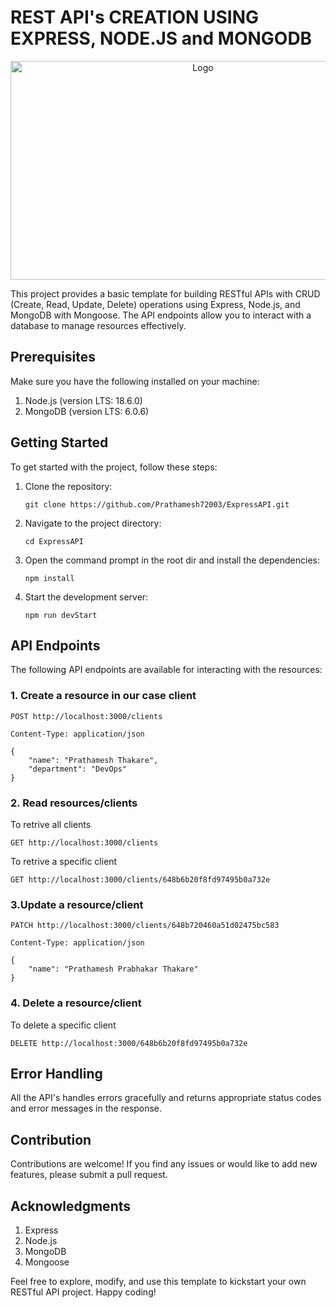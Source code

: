# REST API's CREATION USING EXPRESS, NODE.JS and MONGODB

<p align="center">
<img src="https://www.shawndsilva.com/public/assets/images/jXAvz9h.png" alt="Logo" width="600" height="350">
</p>

This project provides a basic template for building RESTful APIs with CRUD (Create, Read, Update, Delete) operations using Express, Node.js, and MongoDB with Mongoose. The API endpoints allow you to interact with a database to manage resources effectively.

## Prerequisites
Make sure you have the following installed on your machine:
<ol>
<li>Node.js (version LTS: 18.6.0)</li>
<li>MongoDB (version LTS: 6.0.6)</li>
</ol>

## Getting Started
To get started with the project, follow these steps:
<ol>
  <li>Clone the repository:</li>
 
  ```
  git clone https://github.com/Prathamesh72003/ExpressAPI.git
  ```
  
  <li>Navigate to the project directory:</li>
  
  ```
  cd ExpressAPI
  ```
  
  <li>Open the command prompt in the root dir and install the dependencies:</li>
  
  ```
  npm install
  ```
  
  <li>Start the development server:</li>
 
  ```
  npm run devStart
  ```
</ol>

## API Endpoints
The following API endpoints are available for interacting with the resources:

### 1. Create a resource in our case client

    POST http://localhost:3000/clients

    Content-Type: application/json

    {
        "name": "Prathamesh Thakare",
        "department": "DevOps"
    }
   
### 2. Read resources/clients

   To retrive all clients

    GET http://localhost:3000/clients
   
   To retrive a specific client

    GET http://localhost:3000/clients/648b6b20f8fd97495b0a732e
   
### 3.Update a resource/client

    PATCH http://localhost:3000/clients/648b720460a51d02475bc583
    
    Content-Type: application/json

    {
        "name": "Prathamesh Prabhakar Thakare"
    }
    
### 4. Delete a resource/client

   To delete a specific client

    DELETE http://localhost:3000/648b6b20f8fd97495b0a732e
    
## Error Handling
All the API's handles errors gracefully and returns appropriate status codes and error messages in the response.

## Contribution
Contributions are welcome! If you find any issues or would like to add new features, please submit a pull request.

## Acknowledgments
<ol>
  <li>Express</li>
  <li>Node.js</li>
  <li>MongoDB</li>
  <li>Mongoose</li>
</ol>

Feel free to explore, modify, and use this template to kickstart your own RESTful API project. Happy coding!

  
